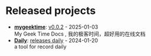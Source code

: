 # Released projects



<!-- recent_releases starts -->
* **[mygeektime](https://github.com/zkep/mygeektime)**: [v0.0.2](https://github.com/zkep/mygeektime/releases/tag/v0.0.2) - 2025-01-03
<br>My Geek Time Docs , 我的极客时间，超好用的在线文档
* **[Daily](https://github.com/zkep/Daily)**: [releases daily](https://github.com/zkep/Daily/releases/tag/v0.0.1) - 2024-01-20
<br>a tool for record daily 
<!-- recent_releases ends -->